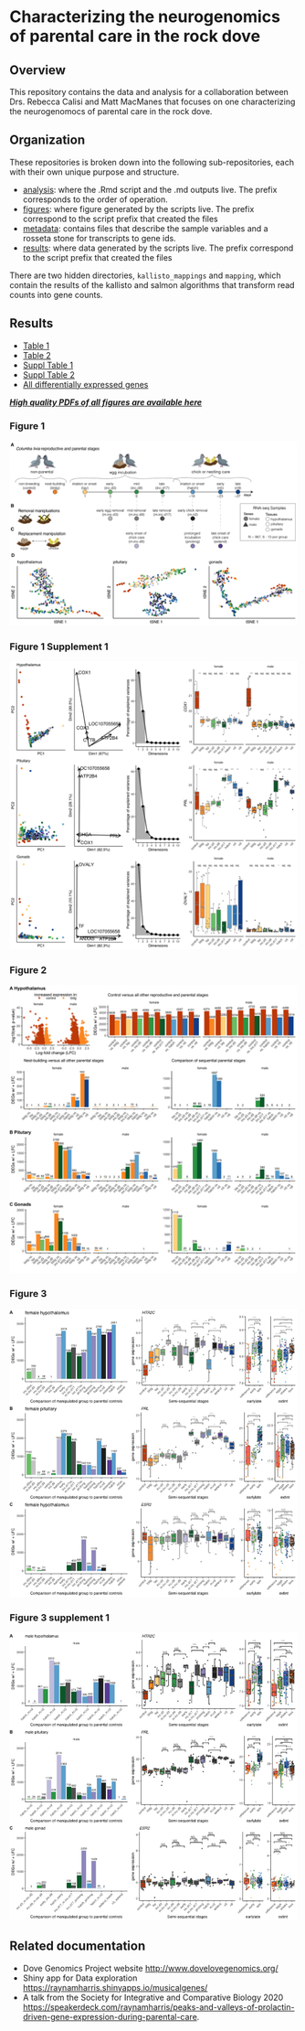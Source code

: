 <!---
[![Binder](https://mybinder.org/badge_logo.svg)](https://mybinder.org/v2/gh/macmanes-lab/DoveParentsRNAseq/master?urlpath=rstudio)
--->

# Characterizing the neurogenomics of parental care in the rock dove

## Overview

This repository contains the data and analysis for a collaboration between Drs. Rebecca Calisi and Matt MacManes that focuses on one characterizing the neurogenomocs of parental care in the rock dove.

## Organization

These repositories is broken down into the following sub-repositories, each with their own unique purpose and structure.

- [analysis](https://github.com/macmanes-lab/DoveParentsRNAseq/tree/master/analysis): where the .Rmd script and the .md outputs live. The prefix corresponds to the order of operation. 
- [figures](https://github.com/macmanes-lab/DoveParentsRNAseq/tree/master/figures): where figure generated by the scripts live. The prefix correspond to the script prefix that created the files
- [metadata](https://github.com/macmanes-lab/DoveParentsRNAseq/tree/master/metadata): contains files that describe the sample variables and a rosseta stone for transcripts to gene ids. 
- [results](https://github.com/macmanes-lab/DoveParentsRNAseq/tree/master/results): where data generated by the scripts live. The prefix correspond to the script prefix that created the files

There are two hidden directories, `kallisto_mappings` and `mapping`, which contain the results of the kallisto and salmon algorithms that transform read counts into gene counts.  


## Results


- [Table 1](https://github.com/macmanes-lab/DoveParentsRNAseq/blob/master/results/table1.csv)
- [Table 2](https://github.com/macmanes-lab/DoveParentsRNAseq/blob/master/results/table2.csv)
- [Suppl Table 1](https://github.com/macmanes-lab/DoveParentsRNAseq/blob/master/results/suppltable1.csv)
- [Suppl Table 2](https://github.com/macmanes-lab/DoveParentsRNAseq/blob/master/results/suppltable2.csv)
- [All differentially expressed genes](https://github.com/macmanes-lab/DoveParentsRNAseq/blob/master/results/03_allDEG.csv)


**_[High quality PDFs of all figures are available here](https://github.com/macmanes-lab/DoveParentsRNAseq/tree/master/figures)_**


### Figure 1 

![](./figures/fig1-1.png)

### Figure 1 Supplement 1

![](./figures/supplfig-1-1.png)


### Figure 2 

![](./figures/fig2-new-1.png)


### Figure 3 

![](./figures/fig3-1.png)

### Figure 3 supplement 1

![](./figures/supplfig-3-1.png)


## Related documentation 

- Dove Genomics Project website <http://www.dovelovegenomics.org/>
- Shiny app for Data exploration <https://raynamharris.shinyapps.io/musicalgenes/>
- A talk from the Society for Integrative and Comparative Biology 2020 
<https://speakerdeck.com/raynamharris/peaks-and-valleys-of-prolactin-driven-gene-expression-during-parental-care>.
